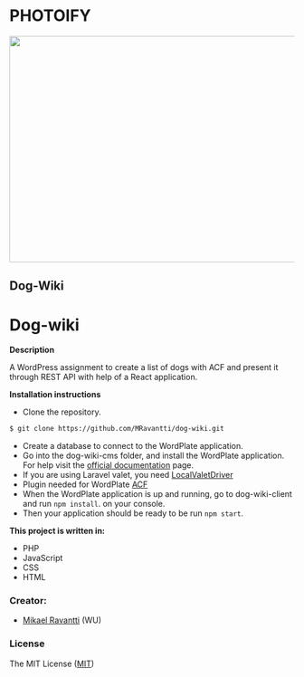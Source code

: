 # PHOTOIFY
<img src="https://media.giphy.com/media/mCRJDo24UvJMA/giphy.gif" width="800" height="400" />

Dog-Wiki
--------------

# Dog-wiki

**Description**

A WordPress assignment to create a list of dogs with ACF and present it through REST API with help of a React application.

**Installation instructions**

- Clone the repository.
```sh
$ git clone https://github.com/MRavantti/dog-wiki.git
```
- Create a database to connect to the WordPlate application. 
- Go into the dog-wiki-cms folder, and install the WordPlate application. For help visit the [official documentation](https://wordplate.github.io/docs/introduction) page.
- If you are using Laravel valet, you need [LocalValetDriver](https://github.com/wordplate/valet)
- Plugin needed for WordPlate [ACF](https://www.advancedcustomfields.com/)
- When the WordPlate application is up and running, go to dog-wiki-client and run `npm install`. on your console.
- Then your application should be ready to be run `npm start`.

**This project is written in:**

- PHP
- JavaScript
- CSS
- HTML

### Creator:
- [Mikael Ravantti](https://github.com/MRavantti) (WU)

### License

The MIT License ([MIT](https://raw.githubusercontent.com/MRavantti/dog-wiki/master/LICENSE))